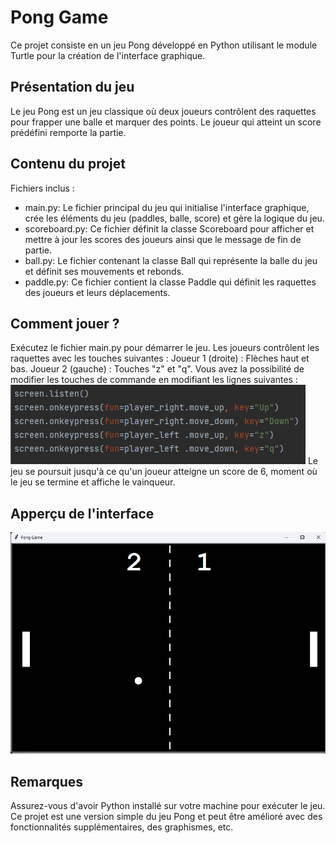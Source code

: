<h1>Pong Game</h1>
Ce projet consiste en un jeu Pong développé en Python utilisant le module Turtle pour la création de l'interface graphique.

<h2>Présentation du jeu</h2>
Le jeu Pong est un jeu classique où deux joueurs contrôlent des raquettes pour frapper une balle et marquer des points. Le joueur qui atteint un score prédéfini remporte la partie.

<h2>Contenu du projet</h2>
Fichiers inclus :
<ul>
  <li>main.py: Le fichier principal du jeu qui initialise l'interface graphique, crée les éléments du jeu (paddles, balle, score) et gère la logique du jeu.</li>
  <li>scoreboard.py: Ce fichier définit la classe Scoreboard pour afficher et mettre à jour les scores des joueurs ainsi que le message de fin de partie.</li>
  <li>ball.py: Le fichier contenant la classe Ball qui représente la balle du jeu et définit ses mouvements et rebonds.</li>
  <li>paddle.py: Ce fichier contient la classe Paddle qui définit les raquettes des joueurs et leurs déplacements.</li>
</ul>

<h2>Comment jouer ?</h2>
Exécutez le fichier main.py pour démarrer le jeu.
Les joueurs contrôlent les raquettes avec les touches suivantes :
Joueur 1 (droite) : Flèches haut et bas.
Joueur 2 (gauche) : Touches "z" et "q".
Vous avez la possibilité de modifier les touches de commande en modifiant les lignes suivantes : 
<img src="/assets/screenshot_code.png" />
Le jeu se poursuit jusqu'à ce qu'un joueur atteigne un score de 6, moment où le jeu se termine et affiche le vainqueur.

<h2>Apperçu de l'interface</h2>
<img src="/assets/screenshot_ponggame.png" />

<h2>Remarques</h2>
Assurez-vous d'avoir Python installé sur votre machine pour exécuter le jeu.
Ce projet est une version simple du jeu Pong et peut être amélioré avec des fonctionnalités supplémentaires, des graphismes, etc.
